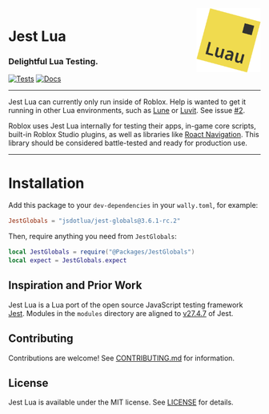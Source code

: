 <img src="https://raw.githubusercontent.com/jsdotlua/branding/main/Logo.png" align="right" height="128"/>

# Jest Lua

<h3>Delightful Lua Testing.</h3>

[![Tests](https://github.com/jsdotlua/jest-lua/actions/workflows/test.yml/badge.svg)](https://github.com/jsdotlua/jest-lua/actions/workflows/test.yml)
[![Docs](https://img.shields.io/badge/docs-website-green.svg)](https://jsdotlua.github.io/jest-lua/)

---

Jest Lua can currently only run inside of Roblox. Help is wanted to get it running in other Lua environments, such as [Lune](https://lune.gitbook.io/lune/) or [Luvit](https://luvit.io/). See issue [#2](https://github.com/jsdotlua/jest-lua/issues/2).

Roblox uses Jest Lua internally for testing their apps, in-game core scripts, built-in Roblox Studio plugins, as well as libraries like [Roact Navigation](https://github.com/Roblox/roact-navigation). This library should be considered battle-tested and ready for production use.

---

# Installation

Add this package to your `dev-dependencies` in your `wally.toml`, for example:

```toml
JestGlobals = "jsdotlua/jest-globals@3.6.1-rc.2"
```

Then, require anything you need from `JestGlobals`:

```lua
local JestGlobals = require("@Packages/JestGlobals")
local expect = JestGlobals.expect
```

## Inspiration and Prior Work

Jest Lua is a Lua port of the open source JavaScript testing framework [Jest](https://github.com/facebook/jest). Modules in the `modules` directory are aligned to [v27.4.7](https://github.com/facebook/jest/tree/v27.4.7) of Jest.

## Contributing

Contributions are welcome! See [CONTRIBUTING.md](CONTRIBUTING.md) for information.

## License

Jest Lua is available under the MIT license. See [LICENSE](LICENSE) for details.
